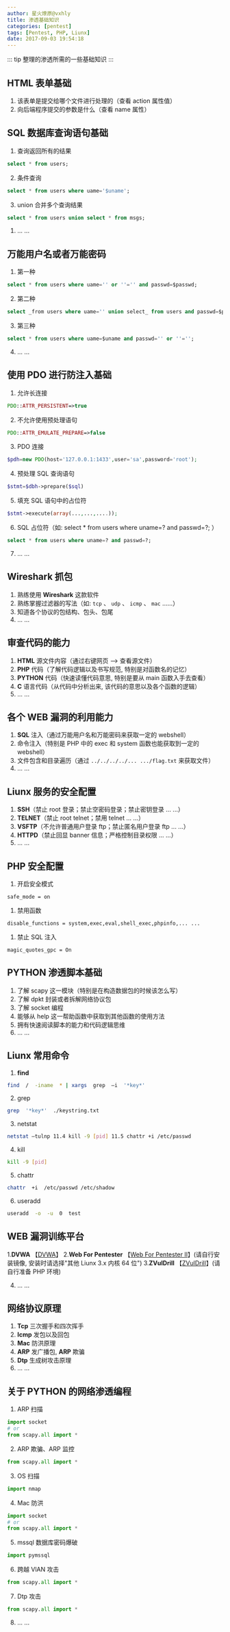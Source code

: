 ```yaml
---
author: 星火燎原@vxhly
title: 渗透基础知识
categories: [pentest]
tags: [Pentest, PHP, Liunx]
date: 2017-09-03 19:54:18
---
```


::: tip
整理的渗透所需的一些基础知识
:::
<!-- more -->

## HTML 表单基础

1. 该表单是提交给哪个文件进行处理的（查看 action 属性值）
2. 向后端程序提交的参数是什么（查看 name 属性）

## SQL 数据库查询语句基础

1. 查询返回所有的结果

``` sql
select * from users;
```

2. 条件查询

``` sql
select * from users where uame='$uname';
```

3. union 合并多个查询结果

``` sql
select * from users union select * from msgs;
```

1. ... ...

## 万能用户名或者万能密码

1. 第一种

``` sql
select * from users where uame='' or ''='' and passwd=$passwd;
```

2. 第二种

``` sql
select _from users where uame='' union select_ from users and passwd=$passwd;
```

3. 第三种

``` sql
select * from users where uame=$uname and passwd='' or ''='';
```

4. ... ...

## 使用 PDO 进行防注入基础

1. 允许长连接

``` php
PDO::ATTR_PERSISTENT=>true
```

2. 不允许使用预处理语句

``` php
PDO::ATTR_EMULATE_PREPARE=>false
```

3. PDO 连接

``` php
$pdh=new PDO(host='127.0.0.1:1433',user='sa',password='root');
```

4. 预处理 SQL 查询语句

``` php
$stmt=$dbh->prepare($sql)
```

5. 填充 SQL 语句中的占位符

``` php
$stmt->execute(array(...,...,....));
```

6. SQL 占位符（如: select * from users where uname=? and passwd=?; ）

``` sql
select * from users where uname=? and passwd=?;
```

7. ... ...

## Wireshark 抓包

1. 熟练使用 **Wireshark** 这款软件
2. 熟练掌握过滤器的写法（如: `tcp` 、 `udp` 、 `icmp` 、 `mac` ......）
3. 知道各个协议的包结构、包头、包尾
4. ... ...

## 审查代码的能力

1. **HTML** 源文件内容（通过右键网页 –> 查看源文件）
2. **PHP** 代码（了解代码逻辑以及书写规范, 特别是对函数名的记忆）
3. **PYTHON** 代码（快速读懂代码意思, 特别是要从 main 函数入手去查看）
4. **C** 语言代码（从代码中分析出来, 该代码的意思以及各个函数的逻辑）
5. ... ...

## 各个 WEB 漏洞的利用能力

1. **SQL** 注入（通过万能用户名和万能密码来获取一定的 webshell）
2. 命令注入（特别是 PHP 中的 exec 和 system 函数也能获取到一定的 webshell）
3. 文件包含和目录遍历（通过 `../../../../... .../flag.txt` 来获取文件）
4. ... ...

## Liunx 服务的安全配置

1. **SSH**（禁止 root 登录；禁止空密码登录；禁止密钥登录 ... ...）
2. **TELNET**（禁止 root telnet；禁用 telnet ... ...）
3. **VSFTP**（不允许普通用户登录 ftp；禁止匿名用户登录 ftp ... ...）
4. **HTTPD**（禁止回显 banner 信息；严格控制目录权限 ... ...）
5. ... ...

## PHP 安全配置

1. 开启安全模式

``` shell
safe_mode = on
```

1. 禁用函数

``` shell
disable_functions = system,exec,eval,shell_exec,phpinfo,... ...
```

1. 禁止 SQL 注入

``` shell
magic_quotes_gpc = On
```

## PYTHON 渗透脚本基础

1. 了解 scapy 这一模块（特别是在构造数据包的时候该怎么写）
2. 了解 dpkt 封装或者拆解网络协议包
3. 了解 socket 编程
4. 能够从 help 这一帮助函数中获取到其他函数的使用方法
5. 拥有快速阅读脚本的能力和代码逻辑思维
6. ... ...

## Liunx 常用命令

1. **find**

``` bash
find  /  -iname  * | xargs  grep  –i  '*key*'
```

2. grep

``` bash
grep  '*key*'  ./keystring.txt
```

3. netstat

``` bash
netstat –tulnp 11.4 kill -9 [pid] 11.5 chattr +i /etc/passwd
```

4. kill

``` bash
kill -9 [pid]
```

5. chattr

``` bash
chattr  +i  /etc/passwd /etc/shadow
```

6. useradd

``` bash
useradd  -o  -u  0  test
```

## WEB 漏洞训练平台

1.**DVWA** 【[DVWA](https://github.com/ethicalhack3r/DVWA)】
2.**Web For Pentester** 【[Web For Pentester II](https://pentesterlab.com/exercises/web_for_pentester_II)】(请自行安装镜像, 安装时请选择"其他 Liunx 3.x 内核 64 位")
3.**ZVulDrill** 【[ZVulDrill](https://github.com/710leo/ZVulDrill)】(请自行准备 PHP 环境)

4. ... ...

## 网络协议原理

1. **Tcp** 三次握手和四次挥手
2. **Icmp** 发包以及回包
3. **Mac** 防洪原理
4. **ARP** 发广播包, **ARP** 欺骗
5. **Dtp** 生成树攻击原理
6. ... ...

## 关于 PYTHON 的网络渗透编程

1. ARP 扫描

``` python
import socket
# or
from scapy.all import *
```

2. ARP 欺骗、ARP 监控

``` python
from scapy.all import *
```

3. OS 扫描

``` python
import nmap
```

4. Mac 防洪

``` python
import socket
# or
from scapy.all import *
```

5. mssql 数据库密码爆破

``` python
import pymssql
```

6. 跨越 VlAN 攻击

``` python
from scapy.all import *
```

7. Dtp 攻击

``` python
from scapy.all import *
```

8. ... ...

